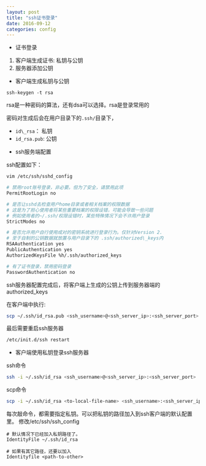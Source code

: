 ```yaml
---
layout: post
title: "ssh证书登录"
date: 2016-09-12
categories: config
---
```


* 证书登录

1. 客户端生成证书: 私钥与公钥
2. 服务器添加公钥

* 客户端生成私钥与公钥

`ssh-keygen -t rsa`

rsa是一种密码的算法，还有dsa可以选择。rsa是登录常用的

密码对生成后会在用户目录下的`.ssh/`目录下，

- `id\_rsa`： 私钥
- `id_rsa.pub`: 公钥

* ssh服务端配置

ssh配置如下：
```bash
vim /etc/ssh/sshd_config

# 禁用root账号登录，非必要。但为了安全，请禁用此项
PermitRootLogin no

# 是否让sshd去检查用户home目录或者相关档案的权限数据
# 这是为了担心使用者将某些重要档案的权限设错，可能会导致一些问题
# 例如使用者的~/.ssh/权限设错时，某些特殊情况下会不许用户登录
StrictModes no

# 是否允许用户自行使用成对的密钥系统进行登录行为。仅针对Version 2.
# 至于自制的公钥数据就放置与用户目录下的 .ssh/authorized\_keys内
RSAAuthentication yes
PublicAuthentication yes
AuthorizedKeysFile %h/.ssh/authorized_keys

# 有了证书登录，禁用密码登录
PasswordAuthentication no
```

ssh服务器配置完成后，将客户端上生成的公钥上传到服务器端的 authorized_keys

在客户端中执行:

```bash
scp ~/.ssh/id_rsa.pub <ssh_username>@<ssh_server_ip>:<ssh_server_port>:~/.ssh/authorized_keys
```

最后需要重启ssh服务器

```bash
/etc/init.d/ssh restart
```

* 客户端使用私钥登录ssh服务器

ssh命令

```bash
ssh -i ~/.ssh/id_rsa <ssh_username>@<ssh_server_ip>:<ssh_server_port>
```

scp命令

```bash
scp -i ~/.ssh/id_rsa <to-local-file-name> <ssh_username>:<ssh_server_ip>:<ssh_server_port>:<to-remote-file-name>
```

每次敲命令，都需要指定私钥。可以把私钥的路径加入到ssh客户端的默认配置里。
修改/etc/ssh/ssh\_config
```config
# 默认情况下已经加入私钥路径了。
IdentityFile ~/.ssh/id_rsa

# 如果有其它路径，还要以加入
Identityfile <path-to-other>
```
